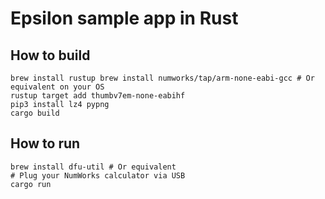 # Epsilon sample app in Rust

## How to build

```
brew install rustup brew install numworks/tap/arm-none-eabi-gcc # Or equivalent on your OS
rustup target add thumbv7em-none-eabihf
pip3 install lz4 pypng
cargo build
```

## How to run

```
brew install dfu-util # Or equivalent
# Plug your NumWorks calculator via USB
cargo run
```

